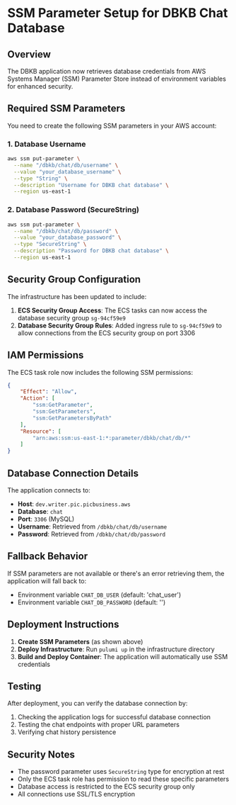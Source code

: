 # SSM Parameter Setup for DBKB Chat Database

## Overview
The DBKB application now retrieves database credentials from AWS Systems Manager (SSM) Parameter Store instead of environment variables for enhanced security.

## Required SSM Parameters

You need to create the following SSM parameters in your AWS account:

### 1. Database Username
```bash
aws ssm put-parameter \
  --name "/dbkb/chat/db/username" \
  --value "your_database_username" \
  --type "String" \
  --description "Username for DBKB chat database" \
  --region us-east-1
```

### 2. Database Password (SecureString)
```bash
aws ssm put-parameter \
  --name "/dbkb/chat/db/password" \
  --value "your_database_password" \
  --type "SecureString" \
  --description "Password for DBKB chat database" \
  --region us-east-1
```

## Security Group Configuration

The infrastructure has been updated to include:

1. **ECS Security Group Access**: The ECS tasks can now access the database security group `sg-94cf59e9`
2. **Database Security Group Rules**: Added ingress rule to `sg-94cf59e9` to allow connections from the ECS security group on port 3306

## IAM Permissions

The ECS task role now includes the following SSM permissions:

```json
{
    "Effect": "Allow",
    "Action": [
        "ssm:GetParameter",
        "ssm:GetParameters", 
        "ssm:GetParametersByPath"
    ],
    "Resource": [
        "arn:aws:ssm:us-east-1:*:parameter/dbkb/chat/db/*"
    ]
}
```

## Database Connection Details

The application connects to:
- **Host**: `dev.writer.pic.picbusiness.aws`
- **Database**: `chat`
- **Port**: `3306` (MySQL)
- **Username**: Retrieved from `/dbkb/chat/db/username`
- **Password**: Retrieved from `/dbkb/chat/db/password`

## Fallback Behavior

If SSM parameters are not available or there's an error retrieving them, the application will fall back to:
- Environment variable `CHAT_DB_USER` (default: 'chat_user')
- Environment variable `CHAT_DB_PASSWORD` (default: '')

## Deployment Instructions

1. **Create SSM Parameters** (as shown above)
2. **Deploy Infrastructure**: Run `pulumi up` in the infrastructure directory
3. **Build and Deploy Container**: The application will automatically use SSM credentials

## Testing

After deployment, you can verify the database connection by:

1. Checking the application logs for successful database connection
2. Testing the chat endpoints with proper URL parameters
3. Verifying chat history persistence

## Security Notes

- The password parameter uses `SecureString` type for encryption at rest
- Only the ECS task role has permission to read these specific parameters
- Database access is restricted to the ECS security group only
- All connections use SSL/TLS encryption